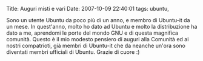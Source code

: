 Title: Auguri misti e vari
Date:  2007-10-09 22:40:01
tags: ubuntu,

Sono un utente Ubuntu da poco più di un anno, e membro di Ubuntu-it da un
mese. In quest'anno, molto ho dato ad Ubuntu e molto la distribuzione ha dato
a me, aprendomi le porte del mondo GNU e di questa magnifica comunità. Questo
è il mio modesto pensiero di auguri alla Comunità ed ai nostri compatrioti,
già membri di Ubuntu-it che da neanche un'ora sono diventati membri ufficiali
di Ubuntu. Grazie di cuore :)
